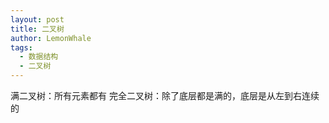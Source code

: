 ```yaml
---
layout: post
title: 二叉树
author: LemonWhale
tags:
  - 数据结构
  - 二叉树
---
```

满二叉树：所有元素都有
完全二叉树：除了底层都是满的，底层是从左到右连续的
